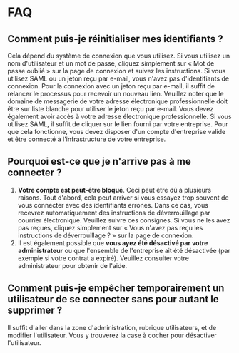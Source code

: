 # FAQ

## Comment puis-je réinitialiser mes identifiants ?

Cela dépend du système de connexion que vous utilisez. Si vous utilisez un nom d'utilisateur et un mot de passe, cliquez simplement sur « Mot de passe oublié » sur la page de connexion et suivez les instructions. Si vous utilisez SAML ou un jeton reçu par e-mail, vous n'avez pas d'identifiants de connexion. Pour la connexion avec un jeton reçu par e-mail, il suffit de relancer le processus pour recevoir un nouveau lien. Veuillez noter que le domaine de messagerie de votre adresse électronique professionnelle doit être sur liste blanche pour utiliser le jeton reçu par e-mail. Vous devez également avoir accès à votre adresse électronique professionnelle. Si vous utilisez SAML, il suffit de cliquer sur le lien fourni par votre entreprise. Pour que cela fonctionne, vous devez disposer d'un compte d'entreprise valide et être connecté à l'infrastructure de votre entreprise.

## Pourquoi est-ce que je n'arrive pas à me connecter ?

1. **Votre compte est peut-être bloqué**. Ceci peut être dû à plusieurs raisons. Tout d'abord, cela peut arriver si vous essayez trop souvent de vous connecter avec des identifiants erronés. Dans ce cas, vous recevrez automatiquement des instructions de déverrouillage par courrier électronique. Veuillez suivre ces consignes. Si vous ne les avez pas reçues, cliquez simplement sur « Vous n'avez pas reçu les instructions de déverrouillage ? » sur la page de connexion.
2. Il est également possible que **vous ayez été désactivé par votre administrateur** ou que l'ensemble de l'entreprise ait été désactivée \(par exemple si votre contrat a expiré\). Veuillez consulter votre administrateur pour obtenir de l'aide.

## Comment puis-je empêcher temporairement un utilisateur de se connecter sans pour autant le supprimer ?

Il suffit d'aller dans la zone d'administration, rubrique utilisateurs, et de modifier l'utilisateur. Vous y trouverez la case à cocher pour désactiver l'utilisateur.

